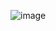 ![image](https://user-images.githubusercontent.com/89327091/158044424-fcdf0ec5-0b3d-4341-8982-ad5fc62d86d4.png)
